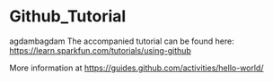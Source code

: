 # Github_Tutorial
agdambagdam
The accompanied tutorial can be found here:
https://learn.sparkfun.com/tutorials/using-github

More information at
https://guides.github.com/activities/hello-world/
